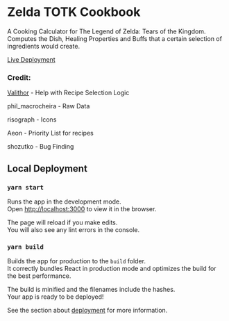 # Zelda TOTK Cookbook

A Cooking Calculator for The Legend of Zelda: Tears of the Kingdom. Computes the Dish, Healing Properties and Buffs that a certain selection of ingredients would create.

[Live Deployment](https://zeldacookbook.vercel.app/)

### Credit:

[Valithor](https://github.com/valzargaming) - Help with Recipe Selection Logic

phil_macrocheira - Raw Data

risograph - Icons

Aeon - Priority List for recipes

shozutko - Bug Finding


## Local Deployment

### `yarn start`

Runs the app in the development mode.\
Open [http://localhost:3000](http://localhost:3000) to view it in the browser.

The page will reload if you make edits.\
You will also see any lint errors in the console.

### `yarn build`

Builds the app for production to the `build` folder.\
It correctly bundles React in production mode and optimizes the build for the best performance.

The build is minified and the filenames include the hashes.\
Your app is ready to be deployed!

See the section about [deployment](https://facebook.github.io/create-react-app/docs/deployment) for more information.
